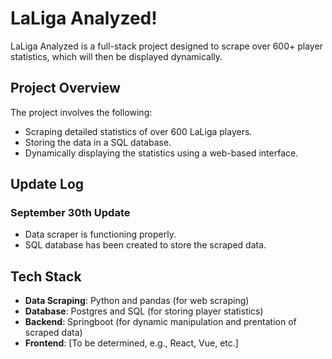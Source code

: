 # LaLiga Analyzed!

LaLiga Analyzed is a full-stack project designed to scrape over 600+ player statistics, which will then be displayed dynamically.

## Project Overview

The project involves the following:

- Scraping detailed statistics of over 600 LaLiga players.
- Storing the data in a SQL database.
- Dynamically displaying the statistics using a web-based interface.

## Update Log

### September 30th Update
- Data scraper is functioning properly.
- SQL database has been created to store the scraped data.

## Tech Stack

- **Data Scraping**: Python and pandas  (for web scraping)
- **Database**: Postgres and SQL (for storing player statistics)
- **Backend**: Springboot (for dynamic manipulation and prentation of scraped data)
- **Frontend**: [To be determined, e.g., React, Vue, etc.]


